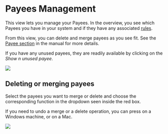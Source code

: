 # Payees Management

This view lets you manage your Payees. In the overview, you see which Payees
you have in your system and if they have any associated [rules](./rules).

From this view, you can delete and merge payees as you see fit. See the
[Payee section](/docs/transactions/payees) in the manual for more details.


If you have any unused payees, they are readily available by clicking on the _Show n unused payee_.



![](/img/a-tour-of-actual/tour-payees-overview.png)


## Deleting or merging payees

Select the payees you want to merge or delete and choose the corresponding function in
the dropdown seen inside the red box.

If you need to undo a merge or a delete operation, you can press <Key mod="Ctrl" k="Z" /> on a
Windows machine, or <Key mod="Cmd" k="Z" /> on a Mac.


![](/img/a-tour-of-actual/tour-payees-delete-merge.png)


